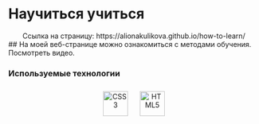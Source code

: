 # __Научиться учиться__   
<div align="center">
  Cсылка на страницу:
 https://alionakulikova.github.io/how-to-learn/ 
  
</div>  
## На моей веб-странице можно ознакомиться с методами обучения. Посмотреть видео. 

###  Используемые технологии 
<div align="center">   
<a href="https://www.w3schools.com/css/" target="_blank"><img style="margin: 10px" src="https://profilinator.rishav.dev/skills-assets/css3-original-wordmark.svg" alt="CSS3" height="50" /></a>  
<a href="https://en.wikipedia.org/wiki/HTML5" target="_blank"><img style="margin: 10px" src="https://profilinator.rishav.dev/skills-assets/html5-original-wordmark.svg" alt="HTML5" height="50" /></a>    
</div>


